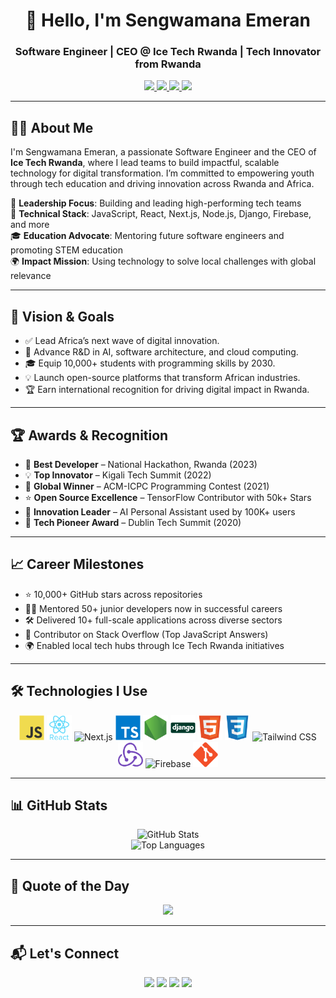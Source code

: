 <h1 align="center">👋 Hello, I'm Sengwamana Emeran</h1>
<h3 align="center">Software Engineer | CEO @ Ice Tech Rwanda | Tech Innovator from Rwanda</h3>

<p align="center">
  <a href="https://twitter.com/Amalon_Post" target="_blank">
    <img src="https://img.shields.io/twitter/follow/Amalon_Post?logo=twitter&style=for-the-badge" />
  </a>
  <a href="https://www.linkedin.com/in/sengwa-emeran-220102317/" target="_blank">
    <img src="https://img.shields.io/badge/-LinkedIn-0077B5?style=for-the-badge&logo=linkedin" />
  </a>
  <a href="https://web.facebook.com/sengwamana.emelan/" target="_blank">
    <img src="https://img.shields.io/badge/-Facebook-1877F2?style=for-the-badge&logo=facebook" />
  </a>
  <a href="https://www.instagram.com/amalon_post/" target="_blank">
    <img src="https://img.shields.io/badge/-Instagram-E4405F?style=for-the-badge&logo=instagram&logoColor=white" />
  </a>
</p>

---

## 👨‍💼 About Me

I'm Sengwamana Emeran, a passionate Software Engineer and the CEO of **Ice Tech Rwanda**, where I lead teams to build impactful, scalable technology for digital transformation. I’m committed to empowering youth through tech education and driving innovation across Rwanda and Africa.

💼 **Leadership Focus**: Building and leading high-performing tech teams  
🧠 **Technical Stack**: JavaScript, React, Next.js, Node.js, Django, Firebase, and more  
🎓 **Education Advocate**: Mentoring future software engineers and promoting STEM education  
🌍 **Impact Mission**: Using technology to solve local challenges with global relevance

---

## 🚀 Vision & Goals

- ✅ Lead Africa’s next wave of digital innovation.
- 🌱 Advance R&D in AI, software architecture, and cloud computing.
- 🎓 Equip 10,000+ students with programming skills by 2030.
- 💡 Launch open-source platforms that transform African industries.
- 🏆 Earn international recognition for driving digital impact in Rwanda.

---

## 🏆 Awards & Recognition

- 🥇 **Best Developer** – National Hackathon, Rwanda (2023)  
- 💡 **Top Innovator** – Kigali Tech Summit (2022)  
- 🏅 **Global Winner** – ACM-ICPC Programming Contest (2021)  
- ⭐ **Open Source Excellence** – TensorFlow Contributor with 50k+ Stars  
- 🚀 **Innovation Leader** – AI Personal Assistant used by 100K+ users  
- 🌟 **Tech Pioneer Award** – Dublin Tech Summit (2020)

---

## 📈 Career Milestones

- ⭐ 10,000+ GitHub stars across repositories  
- 👨‍🏫 Mentored 50+ junior developers now in successful careers  
- 🛠️ Delivered 10+ full-scale applications across diverse sectors  
- 🧠 Contributor on Stack Overflow (Top JavaScript Answers)  
- 🌍 Enabled local tech hubs through Ice Tech Rwanda initiatives

---

## 🛠️ Technologies I Use

<p align="center">
  <img src="https://raw.githubusercontent.com/devicons/devicon/master/icons/javascript/javascript-original.svg" width="40" alt="JavaScript" />
  <img src="https://raw.githubusercontent.com/devicons/devicon/master/icons/react/react-original-wordmark.svg" width="40" alt="React" />
  <img src="https://cdn.worldvectorlogo.com/logos/nextjs-2.svg" width="40" alt="Next.js" />
  <img src="https://raw.githubusercontent.com/devicons/devicon/master/icons/typescript/typescript-original.svg" width="40" alt="TypeScript" />
  <img src="https://raw.githubusercontent.com/devicons/devicon/master/icons/nodejs/nodejs-original.svg" width="40" alt="Node.js" />
  <img src="https://raw.githubusercontent.com/devicons/devicon/master/icons/django/django-original.svg" width="40" alt="Django" />
  <img src="https://raw.githubusercontent.com/devicons/devicon/master/icons/html5/html5-original.svg" width="40" alt="HTML5" />
  <img src="https://raw.githubusercontent.com/devicons/devicon/master/icons/css3/css3-original.svg" width="40" alt="CSS3" />
  <img src="https://www.vectorlogo.zone/logos/tailwindcss/tailwindcss-icon.svg" width="40" alt="Tailwind CSS" />
  <img src="https://raw.githubusercontent.com/devicons/devicon/master/icons/redux/redux-original.svg" width="40" alt="Redux" />
  <img src="https://www.vectorlogo.zone/logos/firebase/firebase-icon.svg" width="40" alt="Firebase" />
  <img src="https://raw.githubusercontent.com/devicons/devicon/master/icons/git/git-original.svg" width="40" alt="Git" />
</p>

---

## 📊 GitHub Stats

<p align="center">
  <img src="https://github-readme-stats.vercel.app/api?username=Sengwamana&show_icons=true&theme=tokyonight" alt="GitHub Stats" />
  <br/>
  <img src="https://github-readme-stats.vercel.app/api/top-langs/?username=Sengwamana&layout=compact&theme=tokyonight" alt="Top Languages" />
</p>

---

## 💬 Quote of the Day

<p align="center">
  <img src="https://quotes-github-readme.vercel.app/api?type=horizontal&theme=tokyonight" />
</p>

---

## 📬 Let's Connect

<p align="center">
  <a href="https://twitter.com/Amalon_Post" target="_blank"><img src="https://img.icons8.com/ios-filled/50/000000/twitter--v1.png" width="35"/></a>
  <a href="https://www.linkedin.com/in/sengwa-emeran-220102317/" target="_blank"><img src="https://img.icons8.com/ios-filled/50/0077B5/linkedin.png" width="35"/></a>
  <a href="https://web.facebook.com/sengwamana.emelan/" target="_blank"><img src="https://img.icons8.com/ios-filled/50/1877F2/facebook.png" width="35"/></a>
  <a href="https://www.instagram.com/amalon_post/" target="_blank"><img src="https://img.icons8.com/ios-filled/50/E4405F/instagram-new.png" width="35"/></a>
</p>
